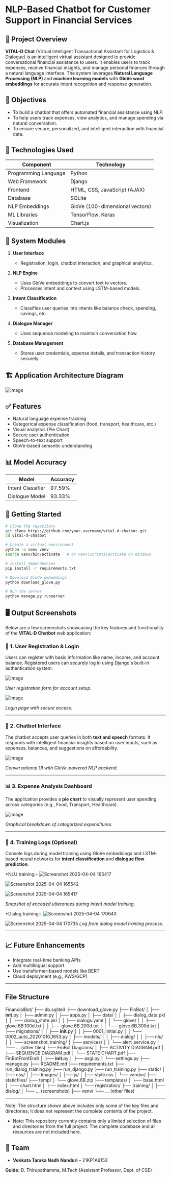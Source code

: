 
# NLP-Based Chatbot for Customer Support in Financial Services

## 📌 Project Overview

**VITAL-D Chat** (Virtual Intelligent Transactional Assistant for Logistics & Dialogue) is an intelligent virtual assistant designed to provide conversational financial assistance to users. It enables users to track expenses, receive financial insights, and manage personal finances through a natural language interface. The system leverages **Natural Language Processing (NLP)** and **machine learning models** with **GloVe word embeddings** for accurate intent recognition and response generation.

## 🎯 Objectives

* To build a chatbot that offers automated financial assistance using NLP.
* To help users track expenses, view analytics, and manage spending via natural conversation.
* To ensure secure, personalized, and intelligent interaction with financial data.

## 🔧 Technologies Used

| Component            | Technology                      |
| -------------------- | ------------------------------- |
| Programming Language | Python                          |
| Web Framework        | Django                          |
| Frontend             | HTML, CSS, JavaScript (AJAX)    |
| Database             | SQLite                          |
| NLP Embeddings       | GloVe (100-dimensional vectors) |
| ML Libraries         | TensorFlow, Keras               |
| Visualization        | Chart.js                        |

## 🧠 System Modules

1. **User Interface**

   * Registration, login, chatbot interaction, and graphical analytics.

2. **NLP Engine**

   * Uses GloVe embeddings to convert text to vectors.
   * Processes intent and context using LSTM-based models.

3. **Intent Classification**

   * Classifies user queries into intents like balance check, spending, savings, etc.

4. **Dialogue Manager**

   * Uses sequence modeling to maintain conversation flow.

5. **Database Management**

   * Stores user credentials, expense details, and transaction history securely.

## 🏗️ Application Architecture Diagram

![image](https://github.com/user-attachments/assets/e5ecf356-3fff-4d92-a8ce-d516e84c68e6)

## ✅ Features

* Natural language expense tracking
* Categorical expense classification (food, transport, healthcare, etc.)
* Visual analytics (Pie Chart)
* Secure user authentication
* Speech-to-text support
* GloVe-based semantic understanding

## 📊 Model Accuracy

| Model             | Accuracy |
| ----------------- | -------- |
| Intent Classifier | 97.59%   |
| Dialogue Model    | 93.33%   |

## 🚀 Getting Started

```bash
# Clone the repository
git clone https://github.com/your-username/vital-d-chatbot.git
cd vital-d-chatbot

# Create a virtual environment
python -m venv venv
source venv/bin/activate   # or venv\Scripts\activate on Windows

# Install dependencies
pip install -r requirements.txt

# Download GloVe embeddings
python download_glove.py

# Run the server
python manage.py runserver
```

## 🖥️ Output Screenshots

Below are a few screenshots showcasing the key features and functionality of the **VITAL-D Chatbot** web application:

### 🔐 1. User Registration & Login

Users can register with basic information like name, income, and account balance. Registered users can securely log in using Django's built-in authentication system.

![image](https://github.com/user-attachments/assets/26238dcb-6bc0-484c-ba54-a761fc063f94)

*User registration form for account setup.*

![image](https://github.com/user-attachments/assets/9171265a-3855-4eda-ac34-4e13c089fe6c)

*Login page with secure access.*

---

### 💬 2. Chatbot Interface

The chatbot accepts user queries in both **text and speech** formats. It responds with intelligent financial insights based on user inputs, such as expenses, balances, and suggestions on affordability.

![image](https://github.com/user-attachments/assets/6869bc99-1cf2-4483-a3df-7c9e4b55192c)

*Conversational UI with GloVe-powered NLP backend.*

---

### 📊 3. Expense Analysis Dashboard

The application provides a **pie chart** to visually represent user spending across categories (e.g., Food, Transport, Healthcare).

![image](https://github.com/user-attachments/assets/12fd51f5-080d-44b0-97da-9c003659b780)

*Graphical breakdown of categorized expenditures.*

---

### 🧠 4. Training Logs (Optional)

Console logs during model training using GloVe embeddings and LSTM-based neural networks for **intent classification** and **dialogue flow prediction**.

*NLU training:-
![Screenshot 2025-04-04 165417](https://github.com/user-attachments/assets/f7a559b3-7b14-46d6-93f0-eadb17fcb096)

![Screenshot 2025-04-04 165542](https://github.com/user-attachments/assets/da4cc594-2e0e-46bb-829a-cd3bd7488b1b)

![Screenshot 2025-04-04 165417](https://github.com/user-attachments/assets/854c86ca-71f1-4c9f-ac35-f80bc7524740)

*Snapshot of encoded utterances during intent model training.*

*Dialog training:-
![Screenshot 2025-04-04 170643](https://github.com/user-attachments/assets/64c3b786-af11-4b35-b377-3b8a54bbc8fc)

![Screenshot 2025-04-04 170735](https://github.com/user-attachments/assets/6c84b102-90dd-42e6-aae1-6b299d813b6b)
*Log from dialog model training process.*

---
## 📈 Future Enhancements

* Integrate real-time banking APIs
* Add multilingual support
* Use transformer-based models like BERT
* Cloud deployment (e.g., AWS/GCP)

---
## File Structure
FinancialBot/
├── db.sqlite3
├── download_glove.py
├── FinBot/
│   ├── __init__.py
│   ├── admin.py
│   ├── apps.py
│   ├── data/
│   │   ├── dialog_data.pkl
│   │   ├── dialog_state.pkl
│   │   ├── dialogs.yaml
│   │   └── glove/
│   │       ├── glove.6B.100d.txt
│   │       ├── glove.6B.200d.txt
│   │       └── glove.6B.300d.txt
│   ├── migrations/
│   │   ├── __init__.py
│   │   ├── 0001_initial.py
│   │   └── 0002_auto_20201010_1653.py
│   ├── models/
│   │   ├── dialog/
│   │   ├── nlu/
│   │   └── screenshot_training/
│   ├── services/
│   │   └── alert_service.py
│   └── ... (other files)
├── FinBot Diagrams/
│   ├── ACTIVITY DIAGRAM.pdf
│   ├── SEQUENCE DIAGRAM.pdf
│   └── STATE CHART.pdf
├── FinBotFrontEnd/
│   ├── __init__.py
│   ├── asgi.py
│   └── settings.py
├── manage.py
├── README.md
├── requirements.txt
├── run_dialog_training.py
├── run_django.py
├── run_training.py
├── static/
│   ├── css/
│   ├── Images/
│   ├── js/
│   ├── style.css
│   └── vendor/
├── staticfiles/
├── temp/
│   └── glove.6B.zip
├── templates/
│   ├── base.html
│   ├── chart.html
│   ├── index.html
│   └── registration/
├── training/
│   ├── dialog/
│   └── ... (screenshots)
├── venv/
└── ... (other files)

---
Note: The structure shown above includes only some of the key files and directories; it does not represent the complete contents of the project.
* Note: This repository currently contains only a limited selection of files and directories from the full project. The complete codebase and all resources are not included here.

## 👥 Team

* **Venkata Taraka Nadh Nanduri** – 21KP1A6153

**Guide:** D. Thirupathamma, M.Tech (Assistant Professor, Dept. of CSE)

